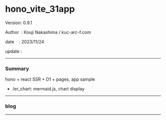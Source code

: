 ﻿# hono_vite_31app

 Version: 0.9.1

 Author  : Kouji Nakashima / kuc-arc-f.com

 date    : 2023/11/24

 update  :

***
### Summary

hono + react SSR + D1 + pages, app sample

* /er_chart: mermaid.js, chart display

***
### blog 


***

